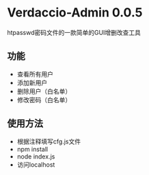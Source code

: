 # Verdaccio-Admin 0.0.5

htpasswd密码文件的一款简单的GUI增删改查工具

## 功能

+ 查看所有用户
+ 添加新用户
+ 删除用户（白名单）
+ 修改密码（白名单）

## 使用方法

+ 根据注释填写cfg.js文件
+ npm install
+ node index.js
+ 访问localhost